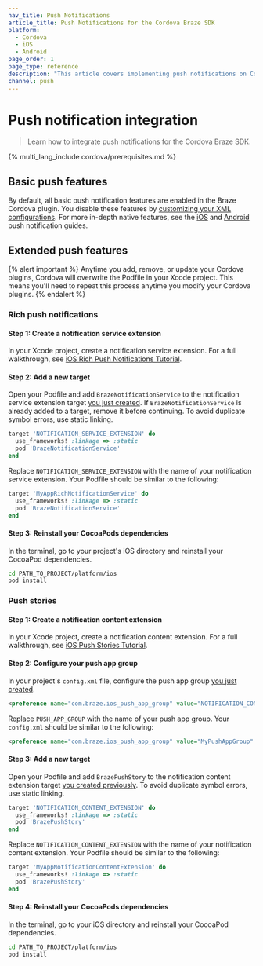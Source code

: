 ```yaml
---
nav_title: Push Notifications
article_title: Push Notifications for the Cordova Braze SDK
platform:
  - Cordova
  - iOS
  - Android
page_order: 1
page_type: reference
description: "This article covers implementing push notifications on Cordova."
channel: push
---
```


# Push notification integration

> Learn how to integrate push notifications for the Cordova Braze SDK.

{% multi_lang_include cordova/prerequisites.md %}

## Basic push features

By default, all basic push notification features are enabled in the Braze Cordova plugin. You disable these features by [customizing your XML configurations]({{site.baseurl}}/developer_guide/platform_integration_guides/cordova/initial_setup/customizations/#customization-options). For more in-depth native features, see the [iOS]({{site.baseurl}}/developer_guide/platform_integration_guides/swift/push_notifications/integration/) and [Android]({{site.baseurl}}/developer_guide/platform_integration_guides/android/push_notifications/android/integration/standard_integration/) push notification guides.

## Extended push features

{% alert important %}
Anytime you add, remove, or update your Cordova plugins, Cordova will overwrite the Podfile in your Xcode project. This means you'll need to repeat this process anytime you modify your Cordova plugins.
{% endalert %}

### Rich push notifications

#### Step 1: Create a notification service extension

In your Xcode project, create a notification service extension. For a full walkthrough, see [iOS Rich Push Notifications Tutorial](https://braze-inc.github.io/braze-swift-sdk/tutorials/braze/b2-rich-push-notifications).

#### Step 2: Add a new target

Open your Podfile and add `BrazeNotificationService` to the notification service extension target [you just created](#step-1-create-a-notification-service-extension). If `BrazeNotificationService` is already added to a target, remove it before continuing. To avoid duplicate symbol errors, use static linking.

```ruby
target 'NOTIFICATION_SERVICE_EXTENSION' do
  use_frameworks! :linkage => :static
  pod 'BrazeNotificationService'
end
```

Replace `NOTIFICATION_SERVICE_EXTENSION` with the name of your notification service extension. Your Podfile should be similar to the following:

```ruby
target 'MyAppRichNotificationService' do
  use_frameworks! :linkage => :static
  pod 'BrazeNotificationService'
end
```

#### Step 3: Reinstall your CocoaPods dependencies

In the terminal, go to your project's iOS directory and reinstall your CocoaPod dependencies.

```bash
cd PATH_TO_PROJECT/platform/ios
pod install
```

### Push stories

#### Step 1: Create a notification content extension

In your Xcode project, create a notification content extension. For a full walkthrough, see [iOS Push Stories Tutorial](https://braze-inc.github.io/braze-swift-sdk/tutorials/braze/b3-push-stories/).

#### Step 2: Configure your push app group

In your project's `config.xml` file, configure the push app group [you just created](#step-1-create-a-notification-content-extension).

```xml
<preference name="com.braze.ios_push_app_group" value="NOTIFICATION_CONTENT_EXTENTION" />
```

Replace `PUSH_APP_GROUP` with the name of your push app group. Your `config.xml` should be similar to the following:

```xml
<preference name="com.braze.ios_push_app_group" value="MyPushAppGroup" />
```

#### Step 3: Add a new target

Open your Podfile and add `BrazePushStory` to the notification content extension target [you created previously](#step-1-create-a-notification-content-extension). To avoid duplicate symbol errors, use static linking.

```ruby
target 'NOTIFICATION_CONTENT_EXTENSION' do
  use_frameworks! :linkage => :static
  pod 'BrazePushStory'
end
```

Replace `NOTIFICATION_CONTENT_EXTENSION` with the name of your notification content extension. Your Podfile should be similar to the following:

```ruby
target 'MyAppNotificationContentExtension' do
  use_frameworks! :linkage => :static
  pod 'BrazePushStory'
end
```

#### Step 4: Reinstall your CocoaPods dependencies

In the terminal, go to your iOS directory and reinstall your CocoaPod dependencies.

```bash
cd PATH_TO_PROJECT/platform/ios
pod install
```
